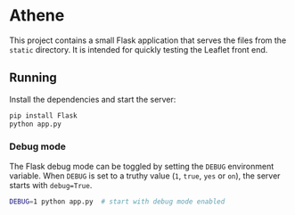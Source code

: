 # Athene

This project contains a small Flask application that serves the files from the
`static` directory. It is intended for quickly testing the Leaflet front end.

## Running

Install the dependencies and start the server:

```bash
pip install Flask
python app.py
```

### Debug mode

The Flask debug mode can be toggled by setting the `DEBUG` environment
variable. When `DEBUG` is set to a truthy value (`1`, `true`, `yes` or
`on`), the server starts with `debug=True`.

```bash
DEBUG=1 python app.py  # start with debug mode enabled
```

